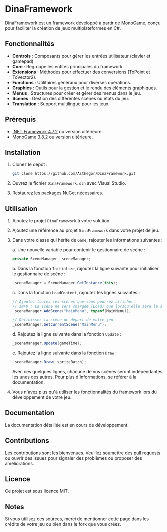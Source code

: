 # DinaFramework

DinaFramework est un framework développé à partir de [MonoGame](https://github.com/MonoGame/MonoGame), conçu pour faciliter la création de jeux multiplateformes en C#.

## Fonctionnalités

- **Controls** : Composants pour gérer les entrées utilisateur (clavier et gamepad)
- **Core** : Regroupe les entités principales du framework.
- **Extensions** : Méthodes pour effectuer des conversions (ToPoint et ToVector2).
- **Functions** : Utilitaires généraux pour diverses opérations.
- **Graphics** : Outils pour la gestion et le rendu des éléments graphiques.
- **Menus** : Structures pour créer et gérer des menus dans le jeu.
- **Scenes** : Gestion des différentes scènes ou états du jeu.
- **Translation** : Support multilingue pour les jeux.



## Prérequis

- [.NET Framework 4.7.2](https://dotnet.microsoft.com/download/dotnet-framework/net472) ou version ultérieure.
- [MonoGame 3.8.2](https://github.com/MonoGame/MonoGame/releases/tag/v3.8.2) ou version ultérieure.

## Installation

1. Clonez le dépôt :

   ```bash
   git clone https://github.com/Asthegor/DinaFramework.git
   ```

2. Ouvrez le fichier `DinaFramework.sln` avec Visual Studio.
3. Restaurez les packages NuGet nécessaires.

## Utilisation

1. Ajoutez le projet `DinaFramework` à votre solution.
2. Ajoutez une référence au projet `DinaFramework` dans votre projet de jeu.
3. Dans votre classe qui hérite de `Game`, rajouter les informations suivantes :

   a. Une nouvelle variable pour contenir le gestionnaire de scène :
   ```csharp
   private SceneManager _sceneManager;
   ```
   b. Dans la fonction `Initialize`, rajoutez la ligne suivante
   pour initialiser le gestionnaire de scène :
   ```csharp
   _sceneManager = SceneManager.GetInstance(this);
   ```
   c. Dans la fonction `LoadContent`, rajoutez les lignes suivantes :
   ```csharp
   // Ajoutez toutes les scènes que vous pourrez afficher.
   // INFO : La scène ne sera chargée (Load) que lorsqu'elle sera la scène courante.
   _sceneManager.AddScene("MainMenu", typeof(MainMenu));

   // Définissez la scène de départ de votre jeu
   _sceneManager.SetCurrentScene("MainMenu");
   ```
   d. Rajoutez la ligne suivante dans la fonction `Update` :
   ```csharp
   _sceneManager.Update(gameTime);
   ```
   e. Rajoutez la ligne suivante dans la fonction `Draw` :
   ```csharp
   _sceneManager.Draw(_spriteBatch);
   ```
   Avec ces quelques lignes, chacune de vos scènes seront indépendantes les unes des autres.
   Pour plus d'informations, se référer à la documentation.

5. Vous n'avez plus qu'à utiliser les fonctionnalités du framework lors du développement de votre jeu.

## Documentation

La documentation détaillée est en cours de développement.

## Contributions

Les contributions sont les bienvenues. Veuillez soumettre des pull requests ou ouvrir des issues pour signaler des problèmes ou proposer des améliorations.

## Licence

Ce projet est sous licence MIT.

## Notes

Si vous utilisez ces sources, merci de mentionner cette page dans les crédits de votre jeu ou bien dans le fork que vous créez.
